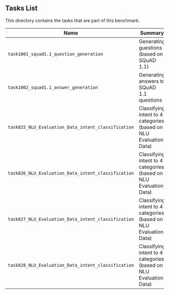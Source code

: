 ## Tasks List 

This directory contains the tasks that are part of this benchmark. 


Name | Summary | Category
---- | ----------- | --------
`task1001_squad1.1_question_generation` | Generating guestions (based on SQuAD 1.1) | Question Generation  
`task1002_squad1.1_answer_generation` | Generating answers to SQuAD 1.1 questions | Answer Generation
`task825_NLU_Evaluation_Data_intent_classification` | Classifying intent to 4 categories (based on NLU Evaluation Data) | Intent Classification 
`task826_NLU_Evaluation_Data_intent_classification` | Classifying intent to 4 categories (based on NLU Evaluation Data) | Intent Classification 
`task827_NLU_Evaluation_Data_intent_classification` | Classifying intent to 4 categories (based on NLU Evaluation Data) | Intent Classification 
`task828_NLU_Evaluation_Data_intent_classification` | Classifying intent to 4 categories (based on NLU Evaluation Data) | Intent Classification 